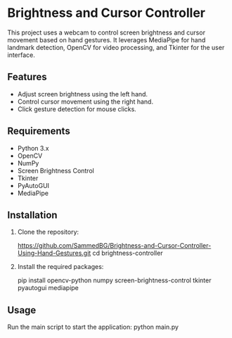 
# Brightness and Cursor Controller

This project uses a webcam to control screen brightness and cursor movement based on hand gestures. It leverages MediaPipe for hand landmark detection, OpenCV for video processing, and Tkinter for the user interface.

## Features

- Adjust screen brightness using the left hand.
- Control cursor movement using the right hand.
- Click gesture detection for mouse clicks.

## Requirements

- Python 3.x
- OpenCV
- NumPy
- Screen Brightness Control
- Tkinter
- PyAutoGUI
- MediaPipe

## Installation

1. Clone the repository:
    
    https://github.com/SammedBG/Brightness-and-Cursor-Controller-Using-Hand-Gestures.git
    cd brightness-controller
  

2. Install the required packages:
    
    pip install opencv-python numpy screen-brightness-control tkinter pyautogui mediapipe
    

## Usage

Run the main script to start the application:
python main.py
